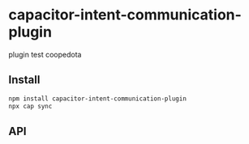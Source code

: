 # capacitor-intent-communication-plugin

plugin test coopedota

## Install

```bash
npm install capacitor-intent-communication-plugin
npx cap sync
```

## API

<docgen-index></docgen-index>

<docgen-api>
<!-- run docgen to generate docs from the source -->
<!-- More info: https://github.com/ionic-team/capacitor-docgen -->
</docgen-api>
